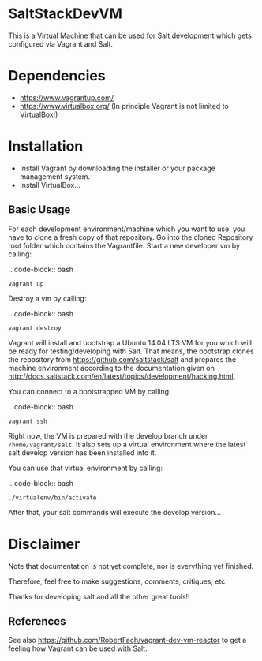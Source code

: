 SaltStackDevVM
==============
This is a Virtual Machine that can be used for Salt development which gets configured via Vagrant and Salt. 

Dependencies
============
- https://www.vagrantup.com/
- https://www.virtualbox.org/ (In principle Vagrant is not limited to VirtualBox!)

Installation
============
- Install Vagrant by downloading the installer or your package management system.
- Install VirtualBox...

Basic Usage
-----------
For each development environment/machine which you want to use, you have to clone a fresh copy of that repository.
Go into the cloned Repository root folder which contains the Vagrantfile. Start a new developer vm by calling:

.. code-block:: bash

    vagrant up

Destroy a vm by calling:

.. code-block:: bash

    vagrant destroy

Vagrant will install and bootstrap a Ubuntu 14.04 LTS VM for you which will be ready for testing/developing with Salt. That means, the bootstrap clones the repository from https://github.com/saltstack/salt and prepares the machine environment according to the documentation given on http://docs.saltstack.com/en/latest/topics/development/hacking.html. 

You can connect to a bootstrapped VM by calling:

.. code-block:: bash

    vagrant ssh

Right now, the VM is prepared with the develop branch under ``/home/vagrant/salt``. It also sets up a virtual environment where the latest salt develop version has been installed into it.

You can use that virtual environment by calling:

.. code-block:: bash

    ./virtualenv/bin/activate

After that, your salt commands will execute the develop version...

Disclaimer
==========
Note that documentation is not yet complete, nor is everything yet finished.

Therefore, feel free to make suggestions, comments, critiques, etc.

Thanks for developing salt and all the other great tools!!

References
----------
See also https://github.com/RobertFach/vagrant-dev-vm-reactor to get a feeling how Vagrant can be used with Salt.

